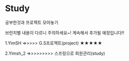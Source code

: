 # Study
공부한것과 프로젝트 모아놓기

브런치별 내용이 다르니 주의하세요~!
계속해서 추가될 예정입니다!!

1.YimSH =>>>>> G.S프로젝트(project) ★★★★★
<p>
2.Yimsh_2 =>>>>>>>>> 스프링으로 회원관리(study)

